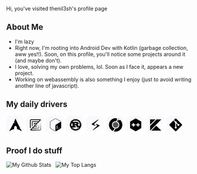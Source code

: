 Hi, you've visited thenil3sh's profile page

## About Me
- I'm lazy
- Right now, I'm rooting into Android Dev with Kotlin (garbage collection, aww yes!!). Soon, on this profile, you'll notice some projects around it (and maybe don't).
- I love, solving my own problems, lol. Soon as I face it, appears a new project.
- Working on webassembly is also something I enjoy (just to avoid writing another line of javascript).


## My daily drivers
<picture>
  <source
    srcset="./assets/light-theme/arch.png"
    media="(prefers-color-scheme: light)"/>
  <source
    srcset="./assets/dark-theme/arch.png"
    media="(prefers-color-scheme: dark)"/>
  <img src="./assets/light-theme/arch.png" 
    height="50px"
    title="Arch">
</picture>

<picture>
  <source
    srcset="./assets/light-theme/zed.png"
    media="(prefers-color-scheme: light)"/>
  <source
    srcset="./assets/dark-theme/zed.png"
    media="(prefers-color-scheme: dark)"/>
  <img src="./assets/light-theme/zed.png" 
    height="50px"
    title="Zed"/>
</picture>

<picture>
  <source
    srcset="./assets/light-theme/bash.png"
    media="(prefers-color-scheme: light)"/>
  <source
    srcset="./assets/dark-theme/bash.png"
    media="(prefers-color-scheme: dark)"/>
  <img src="./assets/light-theme/bash.png" 
    height="50px"
    title="Bash">
</picture>

<picture>
  <source
    srcset="./assets/light-theme/rust.png"
    media="(prefers-color-scheme: light)"/>
  <source
    srcset="./assets/dark-theme/rust.png"
    media="(prefers-color-scheme: dark)"/>
  <img src="./assets/light-theme/rust.png" 
    height="50px"
    title = "Rust"/>
</picture>

<picture>
  <source
    srcset="./assets/light-theme/slint.png"
    media="(prefers-color-scheme: light)"/>
  <source
    srcset="./assets/dark-theme/slint.png"
    media="(prefers-color-scheme: dark)"/>
  <img src="./assets/light-theme/slint.png"
    height="50px"
    title ="Slint"/>
</picture>

<picture>
  <source
    srcset="./assets/light-theme/leptos.png"
    media="(prefers-color-scheme: light)"/>
  <source
    srcset="./assets/dark-theme/leptos.png"
    media="(prefers-color-scheme: dark)"/>
  <img src="./assets/light-theme/leptos.png"
    height="50px"
    title="Leptos"/>
</picture>


<picture>
  <source
    srcset="./assets/light-theme/cpp.png"
    media="(prefers-color-scheme: light)"/>
  <source
    srcset="./assets/dark-theme/cpp.png"
    media="(prefers-color-scheme: dark)"/>
  <img src="./assets/light-theme/cpp.png"
    height="50px"
    title="C++"/>
</picture>

<picture>
  <source
    srcset="./assets/light-theme/kotlin.png"
    media="(prefers-color-scheme: light)"/>
  <source
    srcset="./assets/dark-theme/kotlin.png"
    media="(prefers-color-scheme: dark)"/>
  <img src="./assets/light-theme/kotlin.png"
    height="50px"
    title="Kotlin"/>
</picture>

<picture>
  <source
    srcset="./assets/light-theme/git.png"
    media="(prefers-color-scheme: light)"/>
  <source
    srcset="./assets/dark-theme/git.png"
    media="(prefers-color-scheme: dark)"/>
  <img src="./assets/light-theme/git.png" 
    height="50px"
    title="Git">
</picture>

## Proof I do stuff
<picture>
  <source
    srcset="https://github-readme-stats-one-rho-93.vercel.app/api?username=thenil3sh&bg_color=00000000&border_color=3d454cff&text_color=ffffff&border_radius=6.5&custom_title=.%20.%20.%20um&text_bold=false&show_icons=true&show=prs_merged&title_color=4290f4&icon_color=4290f4"
    media="(prefers-color-scheme: dark)"/>
  <source 
    srcset="My Github Stats" src="https://github-readme-stats-one-rho-93.vercel.app/api?username=thenil3sh&bg_color=00000000&border_color=d0d9e1&border_radius=6.5&custom_title=.%20.%20.%20um&&text_bold=false&show_icons=true&icon_color=0869db&icons_color=0869db&show=prs_merged"
    media="(perfers-color-scheme: light)"/>
  <img alt="My Github Stats" src="https://github-readme-stats-one-rho-93.vercel.app/api?username=thenil3sh&bg_color=00000000&border_color=d0d9e1&border_radius=6.5&custom_title=.%20.%20.%20um&&text_bold=false&show_icons=true&icon_color=0869db&icons_color=0869db&show=prs_merged">
</picture>
&nbsp;
<picture>
  <source
    srcset="https://github-readme-stats-one-rho-93.vercel.app/api/top-langs?username=thenil3sh&bg_color=00000000&border_radius=6.5&text_bold=false&border_color=3d454c&size_weight=0&count_weight=1&layout=donut&text_color=ffffff&custom_title=(⁠人⁠ ⁠•͈⁠ᴗ⁠•͈⁠)&langs_count=4&card_witdh=100&exclude_repo=password-generator"
    media="(prefers-color-scheme: dark)"/>
  <source
    srcset="https://github-readme-stats-one-rho-93.vercel.app/api/top-langs?username=thenil3sh&bg_color=00000000&border_radius=6.5&text_bold=false&border_color=d0d9e1&size_weight=0&count_weight=1&layout=donut&custom_title=(⁠人⁠ ⁠•͈⁠ᴗ⁠•͈⁠)&langs_count=4&card_witdh=100&exclude_repo=password-generator"
    media="(prefers-color-scheme: light)"/>
  <img alt="My Top Langs" src="https://github-readme-stats-one-rho-93.vercel.app/api/top-langs?username=thenil3sh&hide_title=true&bg_color=00000000&border_radius=6.5&text_bold=false&border_color=3d454cff">

</picture>
